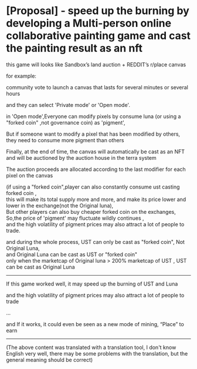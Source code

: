 
# [Proposal] - speed up the burning by developing a Multi-person online collaborative painting game and cast the painting result as an nft

this game will looks like Sandbox’s land auction + REDDIT’s r/place canvas  

for example:

community vote to launch a canvas that lasts for several minutes or several hours
 
and they can select 'Private mode' or 'Open mode'.

in 'Open mode',Everyone can modify pixels by consume luna (or using a "forked coin" ,not governance coin) as 'pigment',

But if someone want to modify a pixel that has been modified by others, they need to consume more pigment than others

Finally, at the end of time, the canvas will automatically be cast as an NFT and will be auctioned by the auction house in the terra system  

The auction proceeds are allocated according to the last modifier for each pixel on the canvas

(if using a "forked coin",player can also constantly consume ust casting forked coin ,  
this will make its total supply more and more, and make its price lower and lower in the exchange(not the Original luna),  
But other players can also buy cheaper forked coin on the exchanges,  
So,the price of 'pigment' may fluctuate wildly continues ,  
and the high volatility of pigment prices may also attract a lot of people to trade.  

and during the whole process, UST can only be cast as "forked coin", Not Original Luna,    
and Original Luna can be cast as UST or "forked coin"  
only when the marketcap of Original luna > 200% marketcap of UST , UST can be cast as Original Luna  

------------------------------------------------------------------------------------------------------------------------------------------
 
If this game worked well, it may speed up the burning of UST and Luna

and the high volatility of pigment prices may also attract a lot of people to trade

...

and If it works, it could even be seen as a new mode of mining, “Place” to earn


------------------------------------------------------------------------------------------------------------------------------------------


(The above content was translated with a translation tool, I don't know English very well, there may be some problems with the translation, but the general meaning should be correct)
